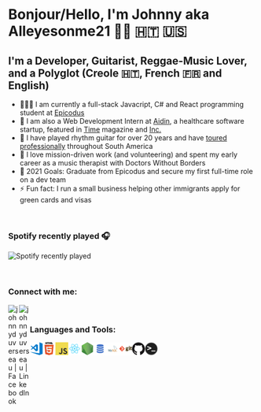 # Bonjour/Hello, I'm Johnny aka Alleyesonme21 👋🏾 🇭🇹 🇺🇸

## I'm a Developer, Guitarist, Reggae-Music Lover, and a Polyglot (Creole 🇭🇹, French 🇫🇷 and English)

- 👨🏿‍💻 I am currently a full-stack Javacript, C# and React programming student at [Epicodus][education] 
- 💉 I am also a Web Development Intern at [Aidin][aidin], a healthcare software startup, featured in [Time][time] magazine and [Inc.][inc] 
- 🎸 I have played rhythm guitar for over 20 years and have [toured professionally][touring] throughout South America
- 🏥 I love mission-driven work (and volunteering) and spent my early career as a music therapist with Doctors Without Borders
- 🥅 2021 Goals: Graduate from Epicodus and secure my first full-time role on a dev team
- ⚡ Fun fact: I run a small business helping other immigrants apply for green cards and visas

<br />

### Spotify recently played 🎧

![Spotify recently played](https://spotify-recently-played-readme.vercel.app/api?user=vjr4ttlw2pdvs0p8md90vyo0r)

<br />

### Connect with me:

<!-- [<img align="left" alt="johnnyduverseau.com" width="22px" src="https://raw.githubusercontent.com/iconic/open-iconic/master/svg/globe.svg" />][website] -->

[<img align="left" alt="johnnyduverseau | Facebook" width="22px" src="https://cdn.jsdelivr.net/npm/simple-icons@v3/icons/facebook.svg" />][facebook]

[<img align="left" alt="johnnyduverseau | LinkedIn" width="22px" src="https://cdn.jsdelivr.net/npm/simple-icons@v3/icons/linkedin.svg" />][linkedin]

<br />

### Languages and Tools:

<img align="left" alt="Visual Studio Code" width="26px" src="https://raw.githubusercontent.com/github/explore/80688e429a7d4ef2fca1e82350fe8e3517d3494d/topics/visual-studio-code/visual-studio-code.png" />

<img align="left" alt="HTML5" width="26px" src="https://raw.githubusercontent.com/github/explore/80688e429a7d4ef2fca1e82350fe8e3517d3494d/topics/html/html.png" />

<img align="left" alt="JavaScript" width="26px" src="https://raw.githubusercontent.com/github/explore/80688e429a7d4ef2fca1e82350fe8e3517d3494d/topics/javascript/javascript.png" />

<img align="left" alt="React" width="26px" src="https://raw.githubusercontent.com/github/explore/80688e429a7d4ef2fca1e82350fe8e3517d3494d/topics/react/react.png" />

<img align="left" alt="Node.js" width="26px" src="https://raw.githubusercontent.com/github/explore/80688e429a7d4ef2fca1e82350fe8e3517d3494d/topics/nodejs/nodejs.png" />

<img align="left" alt="SQL" width="26px" src="https://raw.githubusercontent.com/github/explore/80688e429a7d4ef2fca1e82350fe8e3517d3494d/topics/sql/sql.png" />

<img align="left" alt="MySQL" width="26px" src="https://raw.githubusercontent.com/github/explore/80688e429a7d4ef2fca1e82350fe8e3517d3494d/topics/mysql/mysql.png" />

<img align="left" alt="Git" width="26px" src="https://raw.githubusercontent.com/github/explore/80688e429a7d4ef2fca1e82350fe8e3517d3494d/topics/git/git.png" />

<img align="left" alt="GitHub" width="26px" src="https://raw.githubusercontent.com/github/explore/78df643247d429f6cc873026c0622819ad797942/topics/github/github.png" />

<img align="left" alt="Terminal" width="26px" src="https://raw.githubusercontent.com/github/explore/80688e429a7d4ef2fca1e82350fe8e3517d3494d/topics/terminal/terminal.png" />

<br />


[website]: johnnyduverseau.com
[education]: https://www.epicodus.com/online
[touring]: https://www.youtube.com/watch?v=4qgKYZ8RtM0   
[facebook]: https://www.facebook.com/johnny.duverseau
[linkedin]: https://www.linkedin.com/in/johnnyduverseau/
[aidin]: https://myaidin.com/
[time]: https://time.com/5027083/uncle-alzheimer-battle-inspired-me-to-disrupt-healthcare/
[inc]: https://www.inc.com/maisie-devine/this-harvard-grad-created-a-startup-to-disrupt-the-1-trillion-dollar-healthcare.html